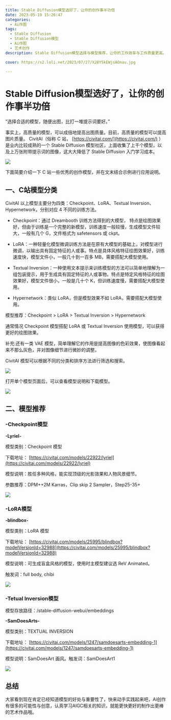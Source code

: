 ```yaml
---
title: Stable Diffusion模型选好了，让你的创作事半功倍
date: 2023-05-19 15:26:47
categories:
  - Ai作图
tags:
  - Stable Diffusion
  - Stable Diffusion模型
  - Ai作图
  - 艺术创作
description: Stable Diffusion模型选择与模型推荐，让你的工作效率与工作质量更高。

cover: https://s2.loli.net/2023/07/27/X28Y5kEWjsAOnau.jpg

---
```

#  Stable Diffusion模型选好了，让你的创作事半功倍

“选择合适的模型，随便出图，比打一堆提示词要好。”

事实上，高质量的模型，可以成倍地提高出图质量。目前，高质量的模型可以提高图片质量。 CivitAI（俗称 C 站， [https://civitai.com/](https://civitai.com/) ）是业内比较成熟的一个 Stable Diffusion 模型社区，上面收集了上千个模型，以及上万张附带提示词的图像，这大大降低了 Stable Diffusion 入门学习成本。

![](https://s2.loli.net/2023/07/27/X28Y5kEWjsAOnau.jpg)

下面简要介绍一下 C 站一些优秀的创作模型，并在文末结合示例进行应用说明。

## 一、C站模型分类

CivitAI 以上模型主要分为四类：Checkpoint、LoRA、Textual Inversion、Hypernetwork，分别对应 4 不同的训练方法。

- Checkpoint：通过 Dreambooth 训练方法得到的大模型， 特点是绘图效果好，但由于训练是一个完整的新模型，训练速度一般较慢，生成模型文件较大，一般有几个 G，文件格式为 safetensors 或 ckpt。

- LoRA：一种轻量化模型微调训练方法是在原有大模型的基础上，对模型进行微调，以输出具有固定特征的人或事。特点是具体风格特征绘图效果好，训练速度快，模型文件小，一般几十到一百多 MB，需要搭配大模型使用。

- Textual Inversion：一种使用文本提示来训练模型的方法可以简单地理解为一组包装提示，用于生成具有固定特征的人或事物。特点是特定风格特征的绘图效果好，模型文件很小，一般是几十个 K，但训练速度慢，需要搭配大模型使用。

- Hypernetwork：类似 LoRA，但是模型效果不如 LoRA，需要搭配大模型使用。

模型推荐：Checkpoint > LoRA > Textual Inversion > Hypernetwork

通常情况 Checkpoint 模型搭配 LoRA 或 Textual Inversion 使用模型，可以获得更好的绘图效果。

补充:还有一类 VAE 模型，简单理解它的作用是提高图像的色彩效果，使图像看起来不那么灰色，并对图像细节进行微妙的调整。

CivitAI 模型可以根据不同的分类和排序方法进行筛选和搜索。

![](https://s2.loli.net/2023/07/27/NEsMOw2yz6YhTRp.jpg)

打开单个模型页面后，可以查看模型说明和下载模型。

![](https://s2.loli.net/2023/07/27/MslgPoxUcimZTWw.jpg)

## 二、模型推荐

### -Checkpoint模型

**-Lyriel-**

模型类别：Checkpoint 模型

下载地址： [https://civitai.com/models/22922/lyriel](https://civitai.com/models/22922/lyriel)

模型说明：胜任多种风格，能实现顶级的光影效果和人物风景细节。

参数推荐：DPM++2M Karras，Clip skip 2 Sampler，Step25-35+

![](https://s2.loli.net/2023/07/27/lL7ams3ogZeMQF2.jpg)

### -LoRA模型

**-blindbox-**

模型类别：LoRA 模型

下载地址： [https://civitai.com/models/25995/blindbox?modelVersionId=32988](https://civitai.com/models/25995/blindbox?modelVersionId=32988)

模型说明：可生成盲盒风格的模型，使用时主模型建议选 ReV Animated。

触发词：full body, chibi

![](https://s2.loli.net/2023/07/27/mT5V9NkJEZ1tnAl.jpg)

### -Tetual Inversion模型

模型存放路径：/stable-diffusion-webui/embeddings

**-SamDoesArts-**

模型类别：TEXTUAL INVERSION

下载地址： [https://civitai.com/models/1247/samdoesarts-embedding-1](https://civitai.com/models/1247/samdoesarts-embedding-1)

模型说明：SamDoesArt 画风。触发词：SamDoesArt1

![](https://s2.loli.net/2023/07/27/H5c4YCXSyTBUQ2d.jpg)

## 总结

大家看到现在肯定已经知道模型的好处与重要性了，快来动手实践起来吧，Ai创作有很多的可能性与创意，认真学习AIGC相关的知识，就能更快更好的制作出更棒的艺术作品哦。







